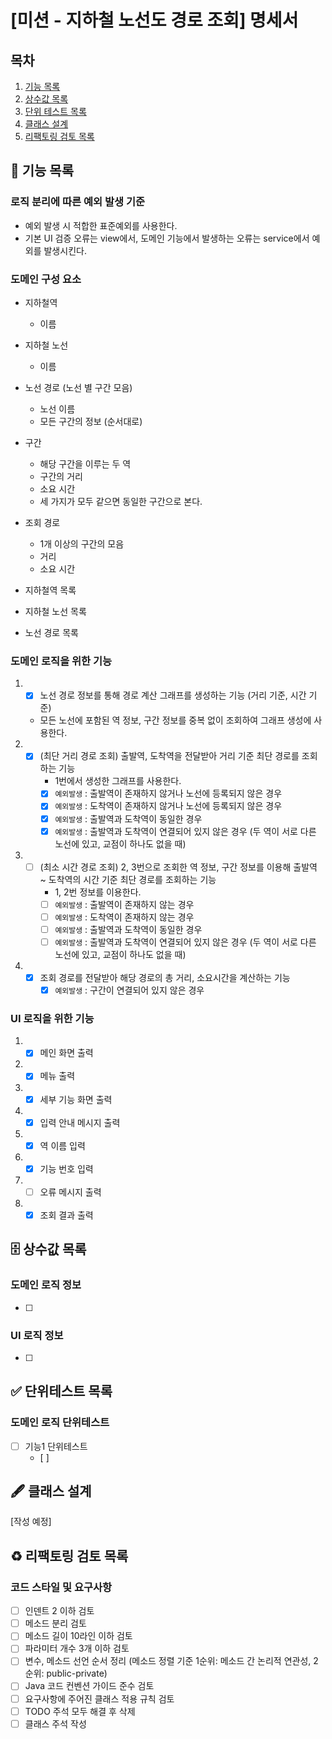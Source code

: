 # [미션 - 지하철 노선도 경로 조회] 명세서

## 목차

1. [기능 목록](#-기능-목록)
2. [상수값 목록](#-상수값-목록)
3. [단위 테스트 목록](#-단위테스트-목록)
4. [클래스 설계](#-클래스-설계)
5. [리팩토링 검토 목록](#%EF%B8%8F-리팩토링-검토-목록)

## 🚀 기능 목록

### 로직 분리에 따른 예외 발생 기준

- 예외 발생 시 적합한 표준예외를 사용한다.
- 기본 UI 검증 오류는 view에서, 도메인 기능에서 발생하는 오류는 service에서 예외를 발생시킨다.

### 도메인 구성 요소

- 지하철역
    - 이름
- 지하철 노선
    - 이름
- 노선 경로 (노선 별 구간 모음)
    - 노선 이름
    - 모든 구간의 정보 (순서대로)
- 구간
    - 해당 구간을 이루는 두 역
    - 구간의 거리
    - 소요 시간
    - 세 가지가 모두 같으면 동일한 구간으로 본다.

- 조회 경로
    - 1개 이상의 구간의 모음
    - 거리
    - 소요 시간

- 지하철역 목록
- 지하철 노선 목록
- 노선 경로 목록

### 도메인 로직을 위한 기능

1.
    - [x] 노선 경로 정보를 통해 경로 계산 그래프를 생성하는 기능 (거리 기준, 시간 기준)
    - 모든 노선에 포함된 역 정보, 구간 정보를 중복 없이 조회하여 그래프 생성에 사용한다.
2.
    - [x] (최단 거리 경로 조회) 출발역, 도착역을 전달받아 거리 기준 최단 경로를 조회하는 기능
        - 1번에서 생성한 그래프를 사용한다.
        - [x] `예외발생` : 출발역이 존재하지 않거나 노선에 등록되지 않은 경우
        - [x] `예외발생` : 도착역이 존재하지 않거나 노선에 등록되지 않은 경우
        - [x] `예외발생` : 출발역과 도착역이 동일한 경우
        - [x] `예외발생` : 출발역과 도착역이 연결되어 있지 않은 경우 (두 역이 서로 다른 노선에 있고, 교점이 하나도 없을 때)
3.
    - [ ] (최소 시간 경로 조회) 2, 3번으로 조회한 역 정보, 구간 정보를 이용해 출발역 ~ 도착역의 시간 기준 최단 경로를 조회하는 기능
        - 1, 2번 정보를 이용한다.
        - [ ] `예외발생` : 출발역이 존재하지 않는 경우
        - [ ] `예외발생` : 도착역이 존재하지 않는 경우
        - [ ] `예외발생` : 출발역과 도착역이 동일한 경우
        - [ ] `예외발생` : 출발역과 도착역이 연결되어 있지 않은 경우 (두 역이 서로 다른 노선에 있고, 교점이 하나도 없을 때)
4.
    - [x] 조회 경로를 전달받아 해당 경로의 총 거리, 소요시간을 계산하는 기능
        - [x] `예외발생` : 구간이 연결되어 있지 않은 경우

### UI 로직을 위한 기능

1.
    - [x] 메인 화면 출력
2.
    - [x] 메뉴 출력
3.
    - [x] 세부 기능 화면 출력
4.
    - [x] 입력 안내 메시지 출력
5.
    - [x] 역 이름 입력
6.
    - [x] 기능 번호 입력
7.
    - [ ] 오류 메시지 출력
8.
    - [x] 조회 결과 출력

## 🗄 상수값 목록

### 도메인 로직 정보

- [ ]

### UI 로직 정보

- [ ]

## ✅ 단위테스트 목록

### 도메인 로직 단위테스트

- [ ] 기능1 단위테스트
    - [ ] 

## 🖋 클래스 설계

[작성 예정]

## ♻️ 리팩토링 검토 목록

### 코드 스타일 및 요구사항

- [ ] 인덴트 2 이하 검토
- [ ] 메소드 분리 검토
- [ ] 메소드 길이 10라인 이하 검토
- [ ] 파라미터 개수 3개 이하 검토
- [ ] 변수, 메소드 선언 순서 정리 (메소드 정렬 기준 1순위: 메소드 간 논리적 연관성, 2순위: public-private)
- [ ] Java 코드 컨벤션 가이드 준수 검토
- [ ] 요구사항에 주어진 클래스 적용 규칙 검토
- [ ] TODO 주석 모두 해결 후 삭제
- [ ] 클래스 주석 작성